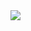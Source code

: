 <img src="https://github.com/musauyumaz/CSharp/blob/main/Gen%C3%A7ay%20Y%C4%B1ld%C4%B1z/A%E2%80%99dan%20Z%E2%80%99ye%20Temel%20C%23%2010%20Programlama%20E%C4%9Fitimi/60)%20De%C4%9Fi%C5%9FmezlerSabitler(const)/gorsel1-18-1536x889.jpg" width="auto">
